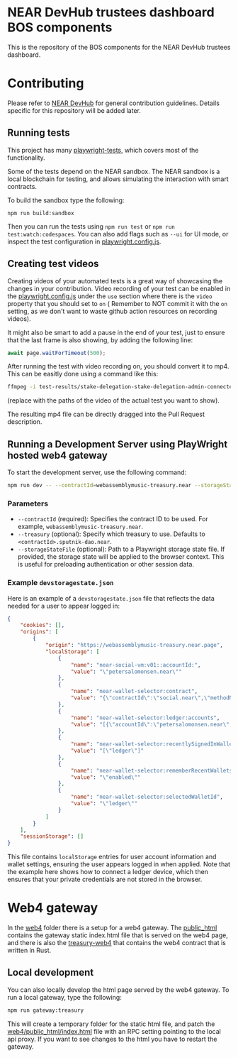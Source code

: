 NEAR DevHub trustees dashboard BOS components
==============================================

This is the repository of the BOS components for the NEAR DevHub trustees dashboard.

# Contributing

Please refer to [NEAR DevHub](https://github.com/NEAR-DevHub/neardevhub-bos/blob/main/CONTRIBUTING.md) for general contribution guidelines. Details specific for this repository will be added later.

## Running tests

This project has many [playwright-tests](./playwright-tests/), which covers most of the functionality.

Some of the tests depend on the NEAR sandbox. The NEAR sandbox is a local blockchain for testing, and allows simulating the interaction with smart contracts.

To build the sandbox type the following:

`npm run build:sandbox`

Then you can run the tests using `npm run test` or `npm run test:watch:codespaces`. You can also add flags such as `--ui` for UI mode, or inspect the test configuration in [playwright.config.js](./playwright.config.js).

## Creating test videos

Creating videos of your automated tests is a great way of showcasing the changes in your contribution. Video recording of your test can be enabled in the [playwright.config.js](./playwright.config.js) under the `use` section where there is the `video` property that you should set to `on` ( Remember to NOT commit it with the `on` setting, as we don't want to waste github action resources on recording videos).

It might also be smart to add a pause in the end of your test, just to ensure that the last frame is also showing, by adding the following line:

```javascript
await page.waitForTimeout(500);
```

After running the test with video recording on, you should convert it to mp4. This can be easitly done using a command like this:

```bash
ffmpeg -i test-results/stake-delegation-stake-delegation-admin-connected-Should-create-stake-delegation-request-treasury-testing/video.webm stakedelegation.mp4
```

(replace with the paths of the video of the actual test you want to show).

The resulting mp4 file can be directly dragged into the Pull Request description.

## Running a Development Server using PlayWright hosted web4 gateway

To start the development server, use the following command:

```bash
npm run dev -- --contractId=webassemblymusic-treasury.near --storageStateFile=devstoragestate.json
```

### Parameters

- `--contractId` (required): Specifies the contract ID to be used. For example, `webassemblymusic-treasury.near`.
- `--treasury` (optional): Specify which treasury to use. Defaults to `<contractId>.sputnik-dao.near`.
- `--storageStateFile` (optional): Path to a Playwright storage state file. If provided, the storage state will be applied to the browser context. This is useful for preloading authentication or other session data.

### Example `devstoragestate.json`

Here is an example of a `devstoragestate.json` file that reflects the data needed for a user to appear logged in:

```json
{
    "cookies": [],
    "origins": [
        {
            "origin": "https://webassemblymusic-treasury.near.page",
            "localStorage": [
                {
                    "name": "near-social-vm:v01::accountId:",
                    "value": "\"petersalomonsen.near\""
                },
                {
                    "name": "near-wallet-selector:contract",
                    "value": "{\"contractId\":\"social.near\",\"methodNames\":[]}"
                },
                {
                    "name": "near-wallet-selector:ledger:accounts",
                    "value": "[{\"accountId\":\"petersalomonsen.near\",\"derivationPath\":\"44'/397'/0'/0'/1'\",\"publicKey\":\"A7sZsyaujEaeYpUsw29hCi8vrxiyxXSbaTqbsxoa4AcN\"}]"
                },
                {
                    "name": "near-wallet-selector:recentlySignedInWallets",
                    "value": "[\"ledger\"]"
                },
                {
                    "name": "near-wallet-selector:rememberRecentWallets",
                    "value": "\"enabled\""
                },
                {
                    "name": "near-wallet-selector:selectedWalletId",
                    "value": "\"ledger\""
                }
            ]
        }
    ],
    "sessionStorage": []
}
```

This file contains `localStorage` entries for user account information and wallet settings, ensuring the user appears logged in when applied. Note that the example here shows how to connect a ledger device, which then ensures that your private credentials are not stored in the browser.

# Web4 gateway

In the [web4](./web4) folder there is a setup for a web4 gateway. The [public_html](./web4/public_html/) contains the gateway static index.html file that is served on the web4 page, and there is also the [treasury-web4](./web4/treasury-web4/) that contains the web4 contract that is written in Rust.

## Local development

You can also locally develop the html page served by the web4 gateway. To run a local gateway, type the following:

```bash
npm run gateway:treasury
```

This will create a temporary folder for the static html file, and patch the [web4/public_html/index.html](./web4/public_html/index.html) file with an RPC setting pointing to the local api proxy. If you want to see changes to the html you have to restart the gateway.

